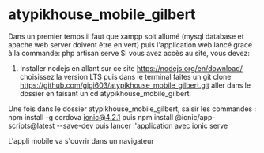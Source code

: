 # atypikhouse_mobile_gilbert

Dans un premier temps il faut que xampp soit allumé (mysql database et apache web server doivent être en vert)
puis l'application web lancé grace à la commande: php artisan serve
Si vous avez accès au site, vous devez:

1. Installer nodejs en allant sur ce site https://nodejs.org/en/download/ choisissez la version LTS
puis dans le terminal faites un git clone https://github.com/gigi603/atypikhouse_mobile_gilbert.git
aller dans le dossier en faisant un cd atypikhouse_mobile_gilbert

Une fois dans le dossier atypikhouse_mobile_gilbert, saisir les commandes :
npm install -g cordova ionic@4.2.1 puis
npm install @ionic/app-scripts@latest --save-dev puis lancer l'application avec 
ionic serve

L'appli mobile va s'ouvrir dans un navigateur
